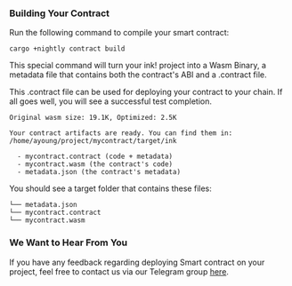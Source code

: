 ### Building Your Contract
Run the following command to compile your smart contract:

```
cargo +nightly contract build
```
This special command will turn your ink! project into a Wasm Binary, a metadata file that contains both the contract's ABI and a .contract file. 

This .contract file can be used for deploying your contract to your chain. If all goes well, you will see a successful test completion.

```
Original wasm size: 19.1K, Optimized: 2.5K

Your contract artifacts are ready. You can find them in:
/home/ayoung/project/mycontract/target/ink

  - mycontract.contract (code + metadata)
  - mycontract.wasm (the contract's code)
  - metadata.json (the contract's metadata)
```

You should see a target folder that contains these files:

```
└── metadata.json
└── mycontract.contract
└── mycontract.wasm
```
### We Want to Hear From You

If you have any feedback regarding deploying Smart contract on your project, feel free to contact us via our Telegram group [here](https://t.me/selendraorg).